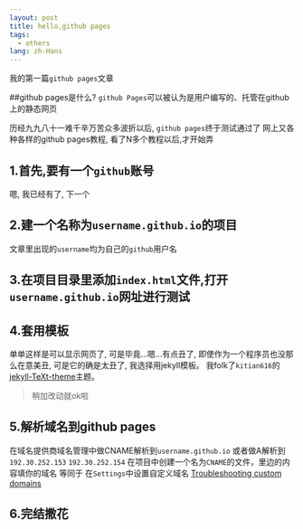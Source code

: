 ```yaml
---
layout: post
title: hello,github pages
tags:
  - others
lang: zh-Hans
---
```


我的第一篇`github pages`文章
<!--more-->
##github pages是什么?
`github Pages`可以被认为是用户编写的、托管在github上的静态网页

历经九九八十一难千辛万苦众多波折以后, `github pages`终于测试通过了
 网上又各种各样的github pages教程, 看了N多个教程以后,才开始弄
## 1.首先,要有一个`github`账号
嗯, 我已经有了, 下一个

## 2.建一个名称为`username.github.io`的项目
文章里出现的`username`均为自己的`github`用户名

## 3.在项目目录里添加`index.html`文件,打开`username.github.io`网址进行测试
## 4.套用模板
单单这样是可以显示网页了, 可是毕竟...嗯...有点丑了, 即使作为一个程序员也没那么在意美丑, 可是它的确是太丑了, 我选择用jekyll模板。
我folk了`kitian616`的[jekyll-TeXt-theme](https://github.com/kitian616/jekyll-TeXt-theme)主题。
>稍加改动就ok啦

## 5.解析域名到**github pages**
在域名提供商域名管理中做CNAME解析到`username.github.io`
或者做A解析到
`192.30.252.153`
`192.30.252.154`
在项目中创建一个名为`CNAME`的文件，里边的内容填你的域名 等同于 在`Settings`中设置自定义域名
[Troubleshooting custom domains](https://help.github.com/articles/troubleshooting-custom-domains/)

## 6.完结撒花